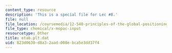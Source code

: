 ```yaml
---
content_type: resource
description: 'This is a special file for Lec #8.'
file: null
file_location: /coursemedia/12-540-principles-of-the-global-positioning-system-spring-2012/823d0630d8a32aad008ebca5e3dd37f4_etab.plt.dat
file_type: chemical/x-mopac-input
resourcetype: Other
title: etab.plt.dat
uid: 823d0630-d8a3-2aad-008e-bca5e3dd37f4
---
```

